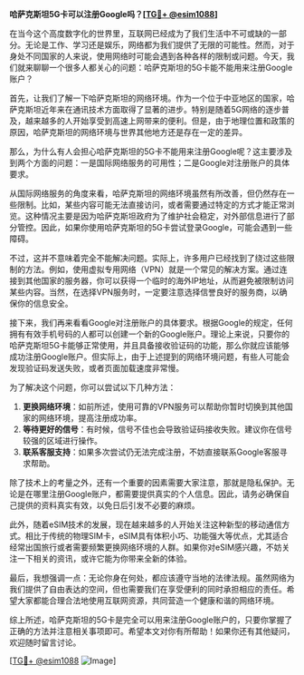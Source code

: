 **哈萨克斯坦5G卡可以注册Google吗？[[TG💪+ @esim1088](https://t.me/s/esim1088)]**

在当今这个高度数字化的世界里，互联网已经成为了我们生活中不可或缺的一部分。无论是工作、学习还是娱乐，网络都为我们提供了无限的可能性。然而，对于身处不同国家的人来说，使用网络时可能会遇到各种各样的限制或问题。今天，我们就来聊聊一个很多人都关心的问题：哈萨克斯坦的5G卡能不能用来注册Google账户？

首先，让我们了解一下哈萨克斯坦的网络环境。作为一个位于中亚地区的国家，哈萨克斯坦近年来在通讯技术方面取得了显著的进步。特别是随着5G网络的逐步普及，越来越多的人开始享受到高速上网带来的便利。但是，由于地理位置和政策的原因，哈萨克斯坦的网络环境与世界其他地方还是存在一定的差异。

那么，为什么有人会担心哈萨克斯坦的5G卡不能用来注册Google呢？这主要涉及到两个方面的问题：一是国际网络服务的可用性；二是Google对注册账户的具体要求。

从国际网络服务的角度来看，哈萨克斯坦的网络环境虽然有所改善，但仍然存在一些限制。比如，某些内容可能无法直接访问，或者需要通过特定的方式才能正常浏览。这种情况主要是因为哈萨克斯坦政府为了维护社会稳定，对外部信息进行了部分管控。因此，如果你使用哈萨克斯坦的5G卡尝试登录Google，可能会遇到一些障碍。

不过，这并不意味着完全不能解决问题。实际上，许多用户已经找到了绕过这些限制的方法。例如，使用虚拟专用网络（VPN）就是一个常见的解决方案。通过连接到其他国家的服务器，你可以获得一个临时的海外IP地址，从而避免被限制访问某些内容。当然，在选择VPN服务时，一定要注意选择信誉良好的服务商，以确保你的信息安全。

接下来，我们再来看看Google对注册账户的具体要求。根据Google的规定，任何拥有有效手机号码的人都可以创建一个新的Google账户。理论上来说，只要你的哈萨克斯坦5G卡能够正常使用，并且具备接收验证码的功能，那么你就应该能够成功注册Google账户。但实际上，由于上述提到的网络环境问题，有些人可能会发现验证码发送失败，或者页面加载速度非常慢。

为了解决这个问题，你可以尝试以下几种方法：

1. **更换网络环境**：如前所述，使用可靠的VPN服务可以帮助你暂时切换到其他国家的网络环境，提高注册成功率。
2. **等待更好的信号**：有时候，信号不佳也会导致验证码接收失败。建议你在信号较强的区域进行操作。
3. **联系客服支持**：如果多次尝试仍无法完成注册，不妨直接联系Google客服寻求帮助。

除了技术上的考量之外，还有一个重要的因素需要大家注意，那就是隐私保护。无论是在哪里注册Google账户，都需要提供真实的个人信息。因此，请务必确保自己提供的资料真实有效，以免日后引发不必要的麻烦。

此外，随着eSIM技术的发展，现在越来越多的人开始关注这种新型的移动通信方式。相比于传统的物理SIM卡，eSIM具有体积小巧、功能强大等优点，尤其适合经常出国旅行或者需要频繁更换网络环境的人群。如果你对eSIM感兴趣，不妨关注一下相关的资讯，或许它能为你带来全新的体验。

最后，我想强调一点：无论你身在何处，都应该遵守当地的法律法规。虽然网络为我们提供了自由表达的空间，但也需要我们在享受便利的同时承担相应的责任。希望大家都能合理合法地使用互联网资源，共同营造一个健康和谐的网络环境。

综上所述，哈萨克斯坦的5G卡是完全可以用来注册Google账户的，只要你掌握了正确的方法并注意相关事项即可。希望本文对你有所帮助！如果你还有其他疑问，欢迎随时留言讨论。

[[TG💪+ @esim1088](https://t.me/s/esim1088) ![Image](https://i.postimg.cc/4NQfJmqS/Snipaste-2025-05-13-00-14-12.png)]